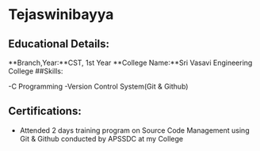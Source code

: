 # Tejaswinibayya
## Educational Details:
**Branch,Year:**CST, 1st Year
**College Name:**Sri Vasavi Engineering College
##Skills:

-C Programming
-Version Control System(Git & Github)
## Certifications:
- Attended 2 days training program on Source Code Management using Git & Github conducted by APSSDC at my College
